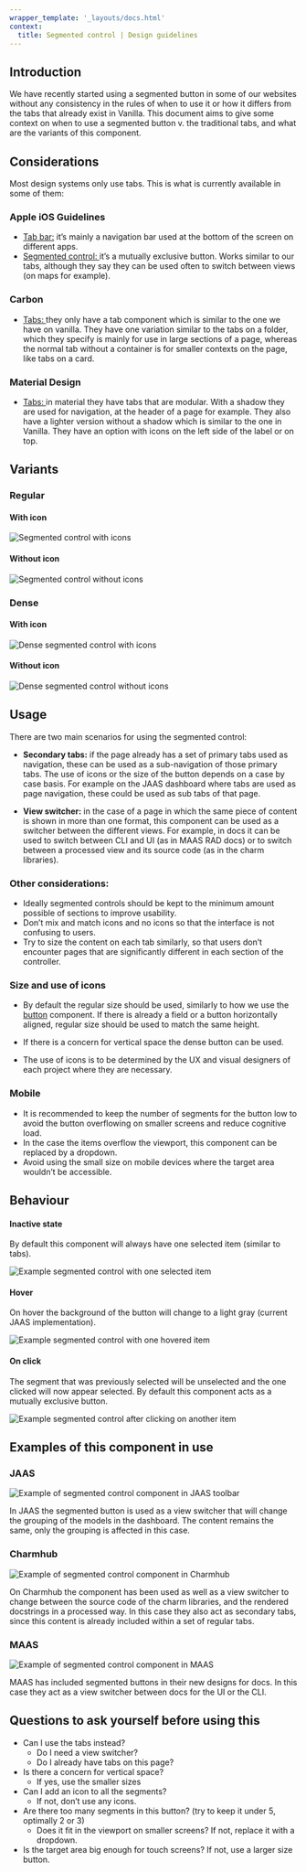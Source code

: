 ```yaml
---
wrapper_template: '_layouts/docs.html'
context:
  title: Segmented control | Design guidelines
---
```


## Introduction

We have recently started using a segmented button in some of our websites without any consistency in the rules of when to use it or how it differs from the tabs that already exist in Vanilla. This document aims to give some context on when to use a segmented button v. the traditional tabs, and what are the variants of this component.

## Considerations

Most design systems only use tabs. This is what is currently available in some of them:

### Apple iOS Guidelines

- [Tab bar:](https://developer.apple.com/design/human-interface-guidelines/ios/bars/tab-bars/) it’s mainly a navigation bar used at the bottom of the screen on different apps.
- [Segmented control: ](https://developer.apple.com/design/human-interface-guidelines/ios/controls/segmented-controls/)it’s a mutually exclusive button. Works similar to our tabs, although they say they can be used often to switch between views (on maps for example).

### Carbon

- [Tabs: ](https://www.carbondesignsystem.com/components/tabs/usage/)they only have a tab component which is similar to the one we have on vanilla. They have one variation similar to the tabs on a folder, which they specify is mainly for use in large sections of a page, whereas the normal tab without a container is for smaller contexts on the page, like tabs on a card.

### Material Design

- [Tabs: ](https://material.io/components/tabs#fixed-tabs)in material they have tabs that are modular. With a shadow they are used for navigation, at the header of a page for example. They also have a lighter version without a shadow which is similar to the one in Vanilla. They have an option with icons on the left side of the label or on top.

## Variants

### Regular

#### With icon

![Segmented control with icons](https://assets.ubuntu.com/v1/d0178f08-1.jpeg)

#### Without icon

![Segmented control without icons](https://assets.ubuntu.com/v1/bc78ecaf-2.jpeg)

### Dense

#### With icon

![Dense segmented control with icons](https://assets.ubuntu.com/v1/8c7693c5-3.jpeg)

#### Without icon

![Dense segmented control without icons](https://assets.ubuntu.com/v1/2c1cf8be-4.jpeg)

## Usage

There are two main scenarios for using the segmented control:

- **Secondary tabs:** if the page already has a set of primary tabs used as navigation, these can be used as a sub-navigation of those primary tabs. The use of icons or the size of the button depends on a case by case basis. For example on the JAAS dashboard where tabs are used as page navigation, these could be used as sub tabs of that page.

- **View switcher:** in the case of a page in which the same piece of content is shown in more than one format, this component can be used as a switcher between the different views. For example, in docs it can be used to switch between CLI and UI (as in MAAS RAD docs) or to switch between a processed view and its source code (as in the charm libraries).

### Other considerations:

- Ideally segmented controls should be kept to the minimum amount possible of sections to improve usability.
- Don’t mix and match icons and no icons so that the interface is not confusing to users.
- Try to size the content on each tab similarly, so that users don’t encounter pages that are significantly different in each section of the controller.

### Size and use of icons

- By default the regular size should be used, similarly to how we use the [button](https://vanillaframework.io/docs/patterns/buttons) component. If there is already a field or a button horizontally aligned, regular size should be used to match the same height.

- If there is a concern for vertical space the dense button can be used.
- The use of icons is to be determined by the UX and visual designers of each project where they are necessary.

### Mobile

- It is recommended to keep the number of segments for the button low to avoid the button overflowing on smaller screens and reduce cognitive load.
- In the case the items overflow the viewport, this component can be replaced by a dropdown.
- Avoid using the small size on mobile devices where the target area wouldn’t be accessible.

## Behaviour

#### Inactive state

By default this component will always have one selected item (similar to tabs).

![Example segmented control with one selected item](https://assets.ubuntu.com/v1/d0178f08-5.jpeg)

#### Hover

On hover the background of the button will change to a light gray (current JAAS implementation).

![Example segmented control with one hovered item](https://assets.ubuntu.com/v1/c927866d-6.jpeg)

#### On click

The segment that was previously selected will be unselected and the one clicked will now appear selected. By default this component acts as a mutually exclusive button.

![Example segmented control after clicking on another item](https://assets.ubuntu.com/v1/626f293a-7.jpeg)

## Examples of this component in use

### JAAS

![Example of segmented control component in JAAS toolbar](https://assets.ubuntu.com/v1/8ce29790-8.png)

In JAAS the segmented button is used as a view switcher that will change the grouping of the models in the dashboard. The content remains the same, only the grouping is affected in this case.

### Charmhub

![Example of segmented control component in Charmhub](https://assets.ubuntu.com/v1/5f706705-9.png)

On Charmhub the component has been used as well as a view switcher to change between the source code of the charm libraries, and the rendered docstrings in a processed way. In this case they also act as secondary tabs, since this content is already included within a set of regular tabs.

### MAAS

![Example of segmented control component in MAAS](https://assets.ubuntu.com/v1/4a66d5b3-10.png)

MAAS has included segmented buttons in their new designs for docs. In this case they act as a view switcher between docs for the UI or the CLI.

## Questions to ask yourself before using this

- Can I use the tabs instead?
  - Do I need a view switcher?
  - Do I already have tabs on this page?
- Is there a concern for vertical space?
  - If yes, use the smaller sizes
- Can I add an icon to all the segments?
  - If not, don’t use any icons.
- Are there too many segments in this button? (try to keep it under 5, optimally 2 or 3)
  - Does it fit in the viewport on smaller screens? If not, replace it with a dropdown.
- Is the target area big enough for touch screens? If not, use a larger size button.
